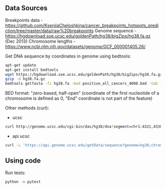## Data Sources
Breakpoints data - https://github.com/KseniiaCheloshkina/cancer_breakpoints_hotspots_prediction/tree/master/data/raw%20breakpoints
Genome sequence - https://hgdownload.soe.ucsc.edu/goldenPath/hg38/bigZips/hg38.fa.gz (Dec 2013)
Chromosome lengths - https://www.ncbi.nlm.nih.gov/datasets/genome/GCF_000001405.26/

Get DNA sequence by coordinates in genome using bedtools:
```bash
apt-get update
apt-get install bedtools
wget https://hgdownload.soe.ucsc.edu/goldenPath/hg38/bigZips/hg38.fa.gz
gzip -d hg38.fa.gz
bedtools getfasta -fi hg38.fa -bed positive_all_cancers_4000.bed -tab -fo pos_4000.bed
```
BED format: "zero-based, half-open" (coordinate of the first nucleotide of a chromosome is defined as 0, "End" coordinate is not part of the feature)

Other methods (curl):
* ucsc
```bash
curl http://genome.ucsc.edu/cgi-bin/das/hg38/dna?segment=chr1:4321,4330
```
* api ucsc
```bash
curl -L 'https://api.genome.ucsc.edu/getData/sequence?genome=hg38;chrom=chr1;start=4321;end=4330'
```

## Using code

Run tests:
```bash
python -m pytest
```